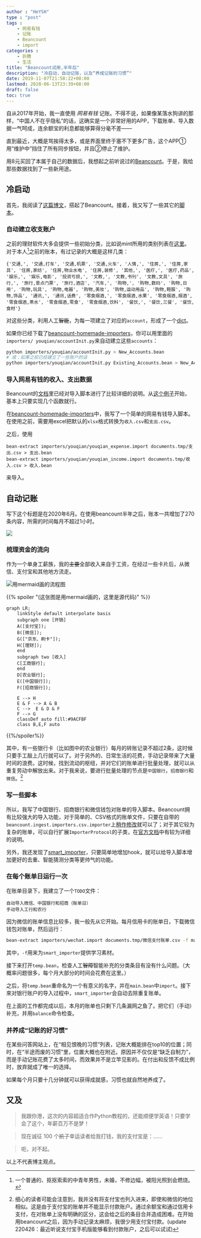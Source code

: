 ```yaml
---
author : "HeYSH"
type : "post"
tags :
    - 网易有钱
    - 记账
    - Beancount
    - import
categories :
    - 折腾
    - 生活
title: "Beancount试用,半年后"
description: "冷启动，自动记账，以及“养成记账的习惯”"
date: 2019-11-07T21:58:22+08:00
lastmod: 2020-06-13T23:39+08:00
draft: false
toc: true
---
```

自从2017年开始，我一直使用 *网易有钱* 记账。不得不说，如果像某落水狗讲的那样，“中国人不在乎隐私”的话，这确实是一个非常好用的APP，下载账单、导入数据一气呵成，连余额宝的利息都能够算得分毫不差——

直到最近，大概是骂挨得太多，或是界面里终于塞不下更多广告，这个APP①用“维护中”挡住了所有同步按钮，并且②停止了维护。

用8元买回了本属于自己的数据后，我想起之前听说过的[Beancount](https://www.byvoid.com/zht/blog/beancount-bookkeeping-1)。于是，我给那些数据找到了一些新用途。

## 冷启动

首先，我阅读了[这篇博文](https://yuchi.me/post/beancount-intro/)，搭起了Beancount。接着，我又写了一些其它的[脚本](https://github.com/heyeshuang/beancount-homemade-importers)。

### 自动建立收支账户

之前的理财软件大多会提供一些初始分类，比如说mint所用的类别列表在[这里](https://www.mint.com/mint-categories)。
对于本人[^self]之前的账本，有过记录的大概是这样几类：

`
{'交通,',
 '交通,打车',
 '交通,机票',
 '交通,火车',
 '人情,',
 '住房,',
 '住房,家具',
 '住房,家纺',
 '住房,物业水电',
 '住房,装修',
 '其他,',
 '医疗,',
 '医疗,药品',
 '娱乐,',
 '娱乐,电影',
 '投资亏损,',
 '文教,',
 '文教,书刊',
 '文教,文具',
 '旅行,',
 '旅行,景点门票',
 '旅行,酒店',
 '汽车,',
 '购物,',
 '购物,数码',
 '购物,日用',
 '购物,玩具',
 '购物,电器',
 '购物,美妆',
 '购物,运动用品',
 '购物,鞋服',
 '购物,饰品',
 '通讯,',
 '通讯,话费',
 '零食烟酒,',
 '零食烟酒,水果',
 '零食烟酒,烟酒',
 '零食烟酒,茶水',
 '零食烟酒,零食',
 '零食烟酒,饮料',
 '餐饮,',
 '餐饮,三餐',
 '餐饮,食材'}
`

对这些分类，利用人工~~智能~~，为每一项建立了对应的`account`，形成了一个[dict](https://github.com/heyeshuang/beancount-homemade-importers/blob/master/importers/youqian/youqianDict.py)。

如果你已经下载了[beancount-homemade-importers](https://github.com/heyeshuang/beancount-homemade-importers)，你可以用里面的`importers/
youqian/accountInit.py`来自动建立这些`accounts`：

```bash
python importers/youqian/accountInit.py > New_Accounts.bean
# 或：如果之前已经建立了一些账户的话
python importers/youqian/accountInit.py Existing_Accounts.bean > New_Accounts.bean
```

### 导入网易有钱的收入、支出数据

Beancount的[文档](https://docs.google.com/document/d/11EwQdujzEo2cxqaF5PgxCEZXWfKKQCYSMfdJowp_1S8/edit#)里已经对导入脚本进行了比较详细的说明。从[这个例子](https://bitbucket.org/blais/beancount/src/tip/examples/ingest/office/importers/utrade/)开始，基本上只要实现几个函数就行。

在[beancount-homemade-importers](https://github.com/heyeshuang/beancount-homemade-importers)中，我写了一个简单的网易有钱导入脚本。在使用之前，需要用excel把默认的`xlsx`格式转换为`收入.csv`和`支出.csv`。

之后，使用

```
bean-extract importers/youqian/youqian_expense.import documents.tmp/支出.csv > 支出.bean
bean-extract importers/youqian/youqian_income.import documents.tmp/收入.csv > 收入.bean
```

来导入。

## 自动记账

写下这个标题是在2020年6月。在使用beancount半年之后，账本一共增加了270条内容，所需的时间每月不超过1小时。

![](条目.png)

### 梳理资金的流向

作为一个单身工薪族，我的~~主要~~全部收入来自于工资，在经过一些卡片后，从微信、支付宝和其他地方流走。

![用mermaid画的流程图](mermaid-diagram.svg)

{{% spoiler "(这张图是用mermaid画的，这里是源代码)" %}}
```mermaid
graph LR;
    linkStyle default interpolate basis
    subgraph one [开销]
    A([支付宝]);
    B([微信]);
    G(["京东、刷卡"]);
    H([理财]);
    end
    subgraph two [收入]
    C[工商银行];
    end
    D[农业银行];
    E([中国银行]);
    F([招商银行]);

    E --> H
    E & F --> A & B
    C -->  E & D & F
    F --> G
    classDef auto fill:#9ACFBF
    class B,E,F auto
```
{{%/spoiler%}}

其中，有一些银行卡（比如图中的农业银行）每月的转账记录不超过2条，这时候只要手工敲上几行就可以了。对于另外的、日常生活的花费，手动记录带来了大量时间的浪费。这时候，找到流动的枢纽，并对它们的账单进行批量处理，就可以从重复劳动中解放出来。对于我来说，要进行批量处理的节点是`中国银行`，`招商银行`和`微信`。[^alipay]

### 写一些脚本

所以，我写了中国银行、招商银行和微信钱包对账单的导入脚本。Beancount拥有比较强大的导入功能，对于简单的、CSV格式的账单文件，只要在自带的`beancount.ingest.importers.csv.importer`上[稍作修改](https://github.com/heyeshuang/beancount-homemade-importers/blob/master/importers/boc.import)就可以了；对于其它较为复杂的账单，可以自行扩展`ImporterProtocol`的子类，在[官方文档](https://docs.google.com/document/d/11EwQdujzEo2cxqaF5PgxCEZXWfKKQCYSMfdJowp_1S8/edit#heading=h.z153vh2ll6ix)中有较为详细的说明。

另外，我还发现了[smart_importer](https://github.com/beancount/smart_importer)，只要简单地增加hook，就可以给导入脚本增加更好的去重、智能猜测分类等更帅气的功能。

### 在每个账单日运行一次

在账单目录下，我建立了一个`TODO`文件：

```
自动导入微信、中国银行和招商（账单日）
手动导入工行和农行
```
因为微信的账单信息比较多，我一般先从它开始。每月信用卡的账单日，下载微信钱包对账单，然后运行：

```bash
bean-extract importers/wechat.import documents.tmp/微信支付账单.csv -f main.bean > temp.bean 
```

其中，`-f`用来为`smart_importer`提供学习素材。

接下来打开`temp.bean`，检查人工~~智障~~智能补充的分类条目有没有什么问题。（大概率问题很多，每个月大部分的时间会花费在这里。）

之后，将`temp.bean`重命名为一个有意义的名字，并在`main.bean`中`import`。接下來对银行账户的导入过程中，`smart_importer`会自动去除重复账单。

在上面的工作都完成以后，本月的账单也只剩下几条漏网之鱼了。把它们（手动）补充，并用`balance`命令检查。


### 并养成“记账的好习惯”

在某些问答网站上，在“相见恨晚的习惯”列表，记账大概能排在top10的位置；同时，在“半途而废的习惯”里，位置大概也在附近。原因并不仅仅是“缺乏自制力”，而是手动记账花费了太多时间，而效果并不是立竿见影的。在付出和反馈不成比例时，放弃就成了唯一的选择。

如果每个月只要十几分钟就可以获得成就感，习惯也就自然地养成了。

## 又及

> 我跟你港，这次的内容超适合作Python教程的，还能顺便学英语！只要学会了这个，年薪百万不是梦！

> 现在诚征 100 个~~凯子~~幸运读者给我打钱，我的支付宝是：……

> 呃，对不起。

以上不代表博主观点。


[^self]:一个普通的、抠抠索索的中青年男性，未婚，不修边幅，被阳光照到会燃烧。
[^alipay]:细心的读者可能会注意到，我并没有将支付宝也列入进来，即使和微信的地位相似。这是由于支付宝的账单并不能显示付款账户。通过余额宝和通过信用卡支付，在对账单上没有明确的区分，这会给之后的条目合并造成困难。在开始用beancount之后，因为手动记录太麻烦，我很少用支付宝付款。(update 220426：最近听说支付宝手机版能够看到付款账户，之后可以试试)